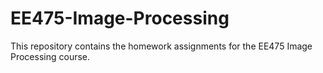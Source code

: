 # EE475-Image-Processing
This repository contains the homework assignments for the EE475 Image Processing course.
